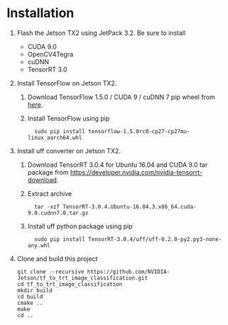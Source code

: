 Installation
===

1. Flash the Jetson TX2 using JetPack 3.2.  Be sure to install
   * CUDA 9.0
   * OpenCV4Tegra
   * cuDNN
   * TensorRT 3.0

2. Install TensorFlow on Jetson TX2.
   1. Download TensorFlow 1.5.0 / CUDA 9 / cuDNN 7 pip wheel from [here](https://drive.google.com/open?id=1BNOaSdfd6YyitTa4DLD7j4L45-Duo2LR).
   2. Install TensorFlow using pip
  
            sudo pip install tensorflow-1.5.0rc0-cp27-cp27mu-linux_aarch64.whl

3. Install uff converter on Jetson TX2.
   1. Download TensorRT 3.0.4 for Ubuntu 16.04 and CUDA 9.0 tar package from https://developer.nvidia.com/nvidia-tensorrt-download.
   2. Extract archive 

            tar -xzf TensorRT-3.0.4.Ubuntu-16.04.3.x86_64.cuda-9.0.cudnn7.0.tar.gz

   3. Install uff python package using pip 

            sudo pip install TensorRT-3.0.4/uff/uff-0.2.0-py2.py3-none-any.whl

4. Clone and build this project

    ```
    git clone --recursive https://github.com/NVIDIA-Jetson/tf_to_trt_image_classification.git
    cd tf_to_trt_image_classification
    mkdir build
    cd build
    cmake ..
    make 
    cd ..
    ```
